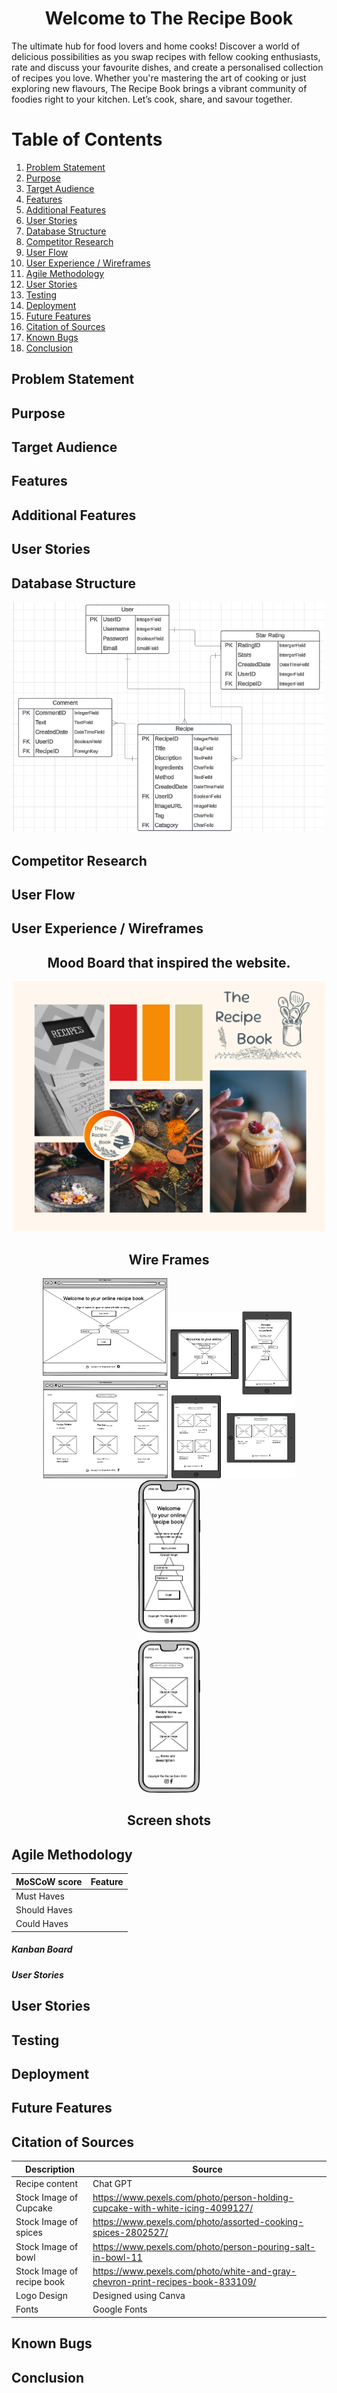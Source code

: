 <h1 style="text-align: center;">Welcome to The Recipe Book</h1>

The ultimate hub for food lovers and home cooks! Discover a world of delicious possibilities as you swap recipes with fellow cooking enthusiasts, rate and discuss your favourite dishes, and create a personalised collection of recipes you love. Whether you're mastering the art of cooking or just exploring new flavours, The Recipe Book brings a vibrant community of foodies right to your kitchen. Let’s cook, share, and savour together.

# Table of Contents

1. [Problem Statement](#problem-statement)
2. [Purpose](#purpose)
3. [Target Audience](#target-audience)
4. [Features](#features)
5. [Additional Features](#additional-features)
6. [User Stories](#userstories)
7. [Database Structure](#database-structure)
8. [Competitor Research](#competitor-research)
9. [User Flow](#userflow)
10. [User Experience / Wireframes](#userexperience-wireframes)
11. [Agile Methodology](#agile-methodology)
12. [User Stories](#user-stories)
13. [Testing](#testing)
14. [Deployment](#deployment)
15. [Future Features](#future-features)
16. [Citation of Sources](#citation-of-sources)
17. [Known Bugs](#known-bugs)
18. [Conclusion](#conclusion)



## Problem Statement

## Purpose

## Target Audience

## Features

## Additional Features

## User Stories

## Database Structure

<img src="../ReadMe/Images/EDR.png" alt="edr diagram" style="width:500px;"/>

## Competitor Research

## User Flow

## User Experience / Wireframes

<h2 style="text-align: center;">Mood Board that inspired the website.</h2>

<p align="center">
<img src="../ReadMe/Images/MoodBoard.png" alt="mood board" style="width:500px;"/>
</p>
<h2 style="text-align: center;">Wire Frames</h2>
<p align="center">
<img src="../ReadMe/Images/Desktop_Laptop Wireframe.png" alt="wireframe for desktop or laptop" style="width:200px; hight:100px"/> <img src="../ReadMe/Images/Tablet.png" alt="wireframe for tablet" style="width:200px;"/> 
<br>
<img src="../ReadMe/Images/Mobile Wireframe.png" alt="wireframe for mobile" style="width:100px;"/>
</p>

<h2 style="text-align: center;">Screen shots</h2>
<p align="center">

## Agile Methodology

|MoSCoW score| Feature  |
| ---------- | -------  |
| Must Haves |          |
| Should Haves |        |
| Could Haves |         |

<h5>Kanban Board</h2>

<h5>User Stories</h2>

## User Stories

## Testing

## Deployment

## Future Features

## Citation of Sources

| Description | Source |
| ----------- | ------ |
| Recipe content | Chat GPT |
| Stock Image of Cupcake  | https://www.pexels.com/photo/person-holding-cupcake-with-white-icing-4099127/ | 
| Stock Image of spices | https://www.pexels.com/photo/assorted-cooking-spices-2802527/ |
| Stock Image of bowl | https://www.pexels.com/photo/person-pouring-salt-in-bowl-11
|Stock Image of recipe book | https://www.pexels.com/photo/white-and-gray-chevron-print-recipes-book-833109/|
|Logo Design | Designed using Canva |
| Fonts | Google Fonts |

## Known Bugs

## Conclusion